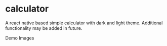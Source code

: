 # calculator
A react native based simple calculator with dark and light theme.
Additional functionality may be added in future.

Demo Images
